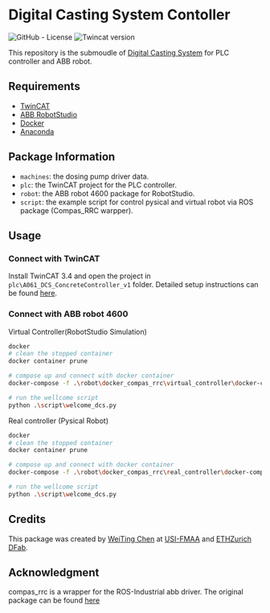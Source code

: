 # **Digital Casting System Contoller**

![GitHub - License](https://img.shields.io/badge/License-MIT-blue.svg)
![Twincat version](https://img.shields.io/badge/TwinCAT-3.4-blue)

This repository is the submoudle of [Digital Casting System] for PLC controller and ABB robot.

[Digital Casting System]: https://github.com/USI-FMAA/digital_casting_system.git

## Requirements

- [TwinCAT](https://www.beckhoff.com/en-en/products/automation/twincat/?pk_campaign=AdWords-AdWordsSearch-TwinCAT_EN&pk_kwd=twincat&gclid=Cj0KCQjw9ZGYBhCEARIsAEUXITW5dmPmQ2629HIuFY7wfbSR70pi5uY2lkYziNmfKYczm1_YsK4hhPsaApjyEALw_wcB)
- [ABB RobotStudio](https://new.abb.com/products/robotics/robotstudio)
- [Docker](https://www.docker.com/)
- [Anaconda](https://www.anaconda.com/)

## Package Information

* `machines`: the dosing pump driver data.
* `plc`: the TwinCAT project for the PLC controller.
* `robot`: the ABB robot 4600 package for RobotStudio.
* `script`: the example script for control pysical and virtual robot via ROS package (Compas_RRC warpper).

## Usage
### Connect with TwinCAT
Install TwinCAT 3.4 and open the project in `plc\A061_DCS_ConcreteController_v1` folder.
Detailed setup instructions can be found [here](./plc/readme_plc.md).

### Connect with ABB robot 4600

Virtual Controller(RobotStudio Simulation)

```bash
docker
# clean the stopped container
docker container prune

# compose up and connect with docker container
docker-compose -f .\robot\docker_compas_rrc\virtual_controller\docker-compose.yml up

# run the wellcome script
python .\script\welcome_dcs.py

```
Real controller (Pysical Robot)

```bash
docker
# clean the stopped container
docker container prune

# compose up and connect with docker container
docker-compose -f .\robot\docker_compas_rrc\real_controller\docker-compose.yml up

# run the wellcome script
python .\script\welcome_dcs.py

```

## Credits

This package was created by [WeiTing Chen](https://github.com/WeiTing1991) at [USI-FMAA](https://github.com/USI-FMAA) and [ETHZurich DFab](https://dfab.ch/).

## Acknowledgment
compas_rrc is a wrapper for the ROS-Industrial abb driver. The original package can be found
[here](https://github.com/compas-rrc)
